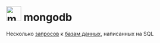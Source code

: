 # <img src="https://cdn.jsdelivr.net/gh/devicons/devicon/icons/mongodb/mongodb-original.svg" title="mongodb" alt="mongodb" width="40" height="40"/> mongodb

Несколько <a href="https://github.com/n144astya/mongodb/blob/main/Hogwarts_mongoDB.docx)" trget = "blank">запросов</a>  к <a href="https://drive.google.com/drive/u/0/folders/1MC0AttnmlAmugifFlX3hG6pssYZDqpPB" trget = "blank">базам данных</a>, написанных на SQL
